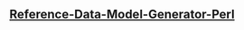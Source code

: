 [Reference-Data-Model-Generator-Perl](https://github.com/Fay-Ho/Reference-Project/tree/develop/Reference-Data-Model-Generator/Reference-Data-Model-Generator-Perl)
---
